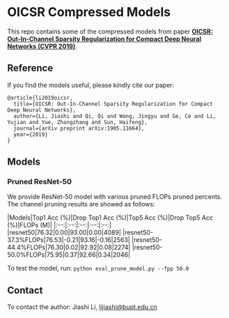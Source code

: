 # OICSR Compressed Models
This repo contains some of the compressed models from paper [**OICSR: Out-In-Channel Sparsity Regularization for Compact Deep Neural Networks (CVPR 2019)**](https://arxiv.org/abs/1905.11664).
## Reference
If you find the models useful, please kindly cite our paper:  
```
@article{li2019oicsr,
  title={OICSR: Out-In-Channel Sparsity Regularization for Compact Deep Neural Networks},
  author={Li, Jiashi and Qi, Qi and Wang, Jingyu and Ge, Ce and Li, Yujian and Yue, Zhangzhang and Sun, Haifeng},
  journal={arXiv preprint arXiv:1905.11664},
  year={2019}
}
```
## Models  
### Pruned ResNet-50  
We provide ResNet-50 model with various pruned FLOPs pruned percents. The channel pruning results are showed as follows:

|Models|Top1 Acc (%)|Drop Top1 Acc (%)|Top5 Acc (%)|Drop Top5 Acc (%)|FLOPs (M)|
|:--:|:--:|:--:|:--:|:--:|
|resnet50|76.32|0.00|93.00|0.00|4089|
|resnet50-37.3%FLOPs|76.53|-0.21|93.16|-0.16|2563|
|resnet50-44.4%FLOPs|76.30|0.02|92.92|0.08|2274|
|resnet50-50.0%FLOPs|75.95|0.37|92.66|0.34|2046|  


To test the model, run:
`python eval_prune_model.py --fpp 50.0`

## Contact
To contact the author:
Jiashi Li, lijiashi@bupt.edu.cn
